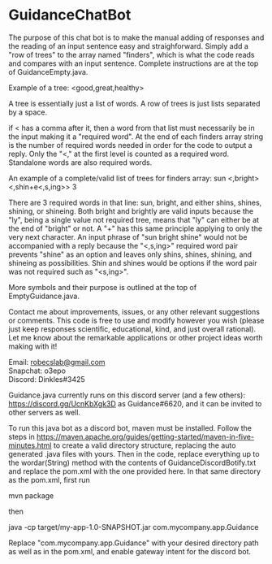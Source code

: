 # GuidanceChatBot
The purpose of this chat bot is to make the manual adding of responses and the reading of an input sentence easy and straighforward. 
Simply add a "row of trees" to the array named "finders", which is what the code reads and compares with an input sentence. Complete instructions are at
the top of GuidanceEmpty.java.

Example of a tree:
<good,great,healthy>

A tree is essentially just a list of words. A row of trees is just lists separated by a space.

if < has a comma after it, then a word from that list must necessarily be in the input making it a "required word". At the end of each finders array
string is the number of required words needed in order for the code to output a reply. Only the "<," at the first level is counted as a required word.
Standalone words are also required words.

An example of a complete/valid list of trees for finders array: 
<the> sun <is> <,bright<ly>> <,shin+e<,s,ing>> 3

There are 3 required words in that line: sun, bright, and either shins, shines, shining, or shineing. Both bright and brightly are valid inputs because the "ly", being a single value not required tree, means that "ly" can either be at the end of "bright" or not. A "+" has this same principle applying to only the very next character. An input phrase of "sun bright shine" would not be accompanied with a reply because the "<,s,ing>" required word pair prevents "shine" as an option and leaves only
shins, shines, shining, and shineing as possibilities. Shin and shines would be options if the word pair was not required such as "<s,ing>".

More symbols and their purpose is outlined at the top of EmptyGuidance.java.

Contact me about improvements, issues, or any other relevant suggestions or comments. This code is free to use and modify however you wish (please just
keep responses scientific, educational, kind, and just overall rational).
Let me know about the remarkable applications or other project ideas worth making with it!

Email: robecslab@gmail.com  
Snapchat: o3epo  
Discord: Dinkles#3425

Guidance.java currently runs on this discord server (and a few others): https://discord.gg/UcnKbXgk3D as Guidance#6620, and it can be invited to
other servers as well. 

To run this java bot as a discord bot, maven must be installed. Follow the steps in https://maven.apache.org/guides/getting-started/maven-in-five-minutes.html to create a valid directory structure, replacing the auto generated .java files with yours. Then in the code, replace everything up to the wordar(String) method with the contents of GuidanceDiscordBotify.txt and replace the pom.xml with the one provided here. In that same directory as the pom.xml, first run

mvn package

then

java -cp target/my-app-1.0-SNAPSHOT.jar com.mycompany.app.Guidance

Replace "com.mycompany.app.Guidance" with your desired directory path as well as in the pom.xml, and enable gateway intent for the discord bot.
